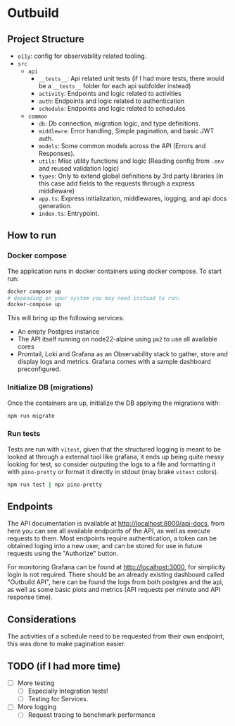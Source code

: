 # Outbuild

## Project Structure

- `o11y`: config for observability related tooling.
- `src`
    - `api`
        - `__tests__`: Api related unit tests (if I had more tests, there would be a `__tests__` folder for each api subfolder instead)
        - `activity`: Endpoints and logic related to activities
        - `auth`: Endpoints and logic related to authentication
        - `schedule`: Endpoints and logic related to schedules
    - `common`
        - `db`: Db connection, migration logic, and type definitions.
        - `middlewre`: Error handling, Simple pagination, and basic JWT auth.
        - `models`: Some common models across the API (Errors and Responses).
        - `utils`: Misc utility functions and logic (Reading config from `.env` and reused validation logic)
        - `types`: Only to extend global definitions by 3rd party libraries (in this case add fields to the requests through a express middleware)
        - `app.ts`: Express initialization, middlewares, logging, and api docs generation.
        - `index.ts`: Entrypoint.

## How to run

### Docker compose

The application runs in docker containers using docker compose. To start run:

```bash
docker compose up
# depending on your system you may need instead to run:
docker-compose up
```

This will bring up the following services:

- An empty Postgres instance
- The API itself running on node22-alpine using `pm2` to use all available cores
- Promtail, Loki and Grafana as an Observability stack to gather, store and display logs and metrics. Grafana comes with a sample dashboard preconfigured.

### Initialize DB (migrations)

Once the containers are up, initialize the DB applying the migrations with:

```bash
npm run migrate
```

### Run tests

Tests are run with `vitest`, given that the structured logging is meant to be
looked at through a external tool like grafana, it ends up being quite messy
looking for test, so consider outputing the logs to a file and formatting it
with `pino-pretty` or format it directly in stdout (may brake `vitest` colors).

```bash
npm run test | npx pino-pretty
```

## Endpoints

The API documentation is available at [http://localhost:8000/api-docs](http://localhost:8000/api-docs),
from here you can see all available endpoints of the API, as well as execute
requests to them. Most endpoints require authentication, a token can be
obtained loging into a new user, and can be stored for use in future requests
using the "Authorize" button.

For monitoring Grafana can be found at [http://localhost:3000](http://localhost:3000), for simplicity
login is not required. There should be an already existing dashboard called
"Outbuild API", here can be found the logs from both postgres and the api,
as well as some basic plots and metrics (API requests per minute and API
response time).

## Considerations

The activities of a schedule need to be requested from their own endpoint, this
was done to make pagination easier.

## TODO (if I had more time)

- [ ] More testing
    - [ ] Especially Integration tests!
    - [ ] Testing for Services.
- [ ] More logging
    - [ ] Request tracing to benchmark performance
